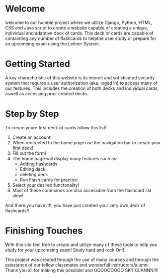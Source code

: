 # Welcome

welcome to our humble project where we utilize
Django, Python, HTML, CSS and Java script to
create a website capable of creating a unique,
individual and adaptive deck of cards. This deck
of cards are capable of containting any number
of flashcards to helpthe user study or prepare
for an upcomeing exam using the Leitner System.


# Getting Started

A key charachtristic of this website is its intercit
and sofisticated security system that requres a user
authorization (aka. loged in) to access many of our
features. This includes the creation of both decks and
individual cards, aswell as accessing prior created decks.


# Step by Step

To create youre first deck of cards follow this list!:

1. Create an account!
2. When redirected to the home page use the navigation bar to create your first deck!
3. Fill out the form!
4. The home page will display many features such as:
    - Adding flashcards
    - Editing deck
    - deleting deck
    - Run Flash cards for practice
5. Select your desired functonality!
6. Most of these commands are also accessible from the flashcard list view!

And there you have it!!, you have just created your very own deck of flashcards!!

# Finishing Touches 

With this site feel free to create and utilize many of these
tools to help you study for your upcomeing exam! 
Study hard and rock On!!





This project was created through the use of many sources
and through the asisstance of our fellow classmates and
wonderfull instructors/alumni. Thank you all for making 
this possible! and GOOOOOOOO SKY CLANNN!!!!